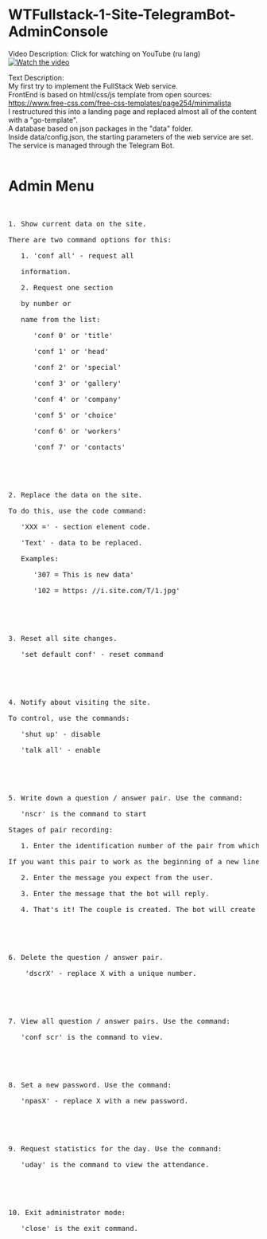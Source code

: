 # WTFullstack-1-Site-TelegramBot-AdminConsole



Video Description:
Click for watching on YouTube (ru lang)
[![Watch the video](https://img.youtube.com/vi/mlLJmS0dBM4/maxresdefault.jpg)](https://www.youtube.com/watch?v=mlLJmS0dBM4&t=503s)

Text Description:<br>
My first try to implement the FullStack Web service.<br>
FrontEnd is based on html/css/js template from open sources:<br>
https://www.free-css.com/free-css-templates/page254/minimalista<br>
I restructured this into a landing page and replaced almost all of the content with a "go-template".<br>
A database based on json packages in the "data" folder.<br>
Inside data/config.json, the starting parameters of the web service are set.<br>
The service is managed through the Telegram Bot.<br><br>
# Admin Menu
<pre>


1. Show current data on the site.<br>
There are two command options for this:<br>
   1. 'conf all' - request all<br>
   information.<br>
   2. Request one section<br>
   by number or<br>
   name from the list:<br>
      'conf 0' or 'title'<br>
      'conf 1' or 'head'<br>
      'conf 2' or 'special'<br>
      'conf 3' or 'gallery'<br>
      'conf 4' or 'company'<br>
      'conf 5' or 'choice'<br>
      'conf 6' or 'workers'<br>
      'conf 7' or 'contacts'<br>
<br>
<br>
2. Replace the data on the site.<br>
To do this, use the code command:<br>
   'XXX =' - section element code.<br>
   'Text' - data to be replaced.<br>
   Examples:<br>
      '307 = This is new data'<br>
      '102 = https: //i.site.com/T/1.jpg'<br>
<br>
<br>
3. Reset all site changes.<br>
   'set default conf' - reset command<br>
<br>
<br>
4. Notify about visiting the site.<br>
To control, use the commands:<br>
   'shut up' - disable<br>
   'talk all' - enable<br>
<br>
<br>
5. Write down a question / answer pair. Use the command:<br>
   'nscr' is the command to start<br>
Stages of pair recording:<br>
   1. Enter the identification number of the pair from which you want to continue the dialogue with the user.<br>
If you want this pair to work as the beginning of a new line of dialogue, then enter '0'.<br>
   2. Enter the message you expect from the user.<br>
   3. Enter the message that the bot will reply.<br>
   4. That's it! The couple is created. The bot will create a unique number for her, to which you can later link the development of the dialogue.<br>
<br>
<br>
6. Delete the question / answer pair.<br>
    'dscrX' - replace X with a unique number.<br>
<br>
<br>
7. View all question / answer pairs. Use the command:<br>
   'conf scr' is the command to view.<br>
<br>
<br>
8. Set a new password. Use the command:<br>
   'npasX' - replace X with a new password.<br>
<br>
<br>
9. Request statistics for the day. Use the command:<br>
   'uday' is the command to view the attendance.<br>
<br>
<br>
10. Exit administrator mode:<br>
   'close' is the exit command.<br>
<br>
</pre>
